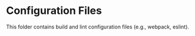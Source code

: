 # Configuration Files

This folder contains build and lint configuration files (e.g., webpack, eslint).
